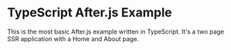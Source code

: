 # TypeScript After.js Example

This is the most basic After.js example written in TypeScript. 
It's a two page SSR application with a Home and About page.
